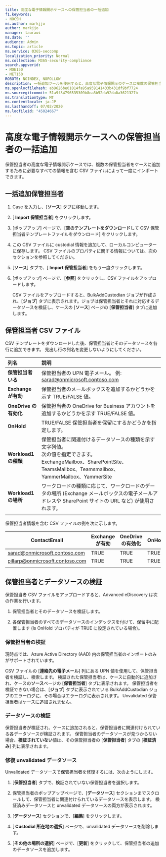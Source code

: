 ```yaml
---
title: 高度な電子情報開示ケースへの保管担当者の一括追加
f1.keywords:
- NOCSH
ms.author: markjjo
author: markjjo
manager: laurawi
ms.date: ''
audience: Admin
ms.topic: article
ms.service: O365-seccomp
localization_priority: Normal
ms.collection: M365-security-compliance
search.appverid:
- MOE150
- MET150
ROBOTS: NOINDEX, NOFOLLOW
description: 一括追加ツールを使用すると、高度な電子情報開示のケースに複数の保管担当者とそれに関連付けられたデータソースをすばやく追加できます。
ms.openlocfilehash: ab9626be01814fa95a959141433b431df9bf7724
ms.sourcegitcommit: 51a9f34796535309b8ca8b52da92da0a3621327b
ms.translationtype: MT
ms.contentlocale: ja-JP
ms.lasthandoff: 07/02/2020
ms.locfileid: "45024667"
---
```

# <a name="bulk-add-custodians-to-an-advanced-ediscovery-case"></a>高度な電子情報開示ケースへの保管担当者の一括追加

保管担当者の高度な電子情報開示ケースでは、複数の保管担当者をケースに追加するために必要なすべての情報を含む CSV ファイルによって一度にインポートできます。

## <a name="bulk-add-custodians"></a>一括追加保管担当者

1. Case を入力し、[**ソース**] タブに移動します。

2. [ **Import 保管担当者**] をクリックします。

3. [ポップアップ] ページで、[**空のテンプレートをダウンロード**して CSV 保管担当者テンプレートファイルをダウンロード] をクリックします。

4. この CSV ファイルに custodial 情報を追加して、ローカルコンピューターに保存します。 CSV ファイルのプロパティに関する情報については、次のセクションを参照してください。

5. [**ソース**] タブで、[ **Import 保管担当者**] をもう一度クリックします。

6. [ポップアップ] ページで、[**参照**] をクリックし、CSV ファイルをアップロードします。

   CSV ファイルをアップロードすると、BulkAddCustodian ジョブが作成され、[**ジョブ**] タブに表示されます。ジョブは保管担当者とそれに対応するデータソースを検証し、ケースの [**ソース**] ページの [**保管担当者**] タブに追加します。

## <a name="custodian-csv-file"></a>保管担当者 CSV ファイル

CSV テンプレートをダウンロードした後、保管担当者とそのデータソースを各行に追加できます。 見出し行の列名を変更しないようにしてください。

| 列名|説明|
|:------- |:------------------------------------------------------------|
|**保管担当者いる**     | 保管担当者の UPN 電子メール。 例: sarad@onmicrosoft.contoso.com           |
|**Exchange が有効** | 保管担当者のメールボックスを追加するかどうかを示す TRUE/FALSE 値。      |
|**OneDrive の有効化** | 保管担当者の OneDrive for Business アカウントを追加するかどうかを示す TRUE/FALSE 値。 |
|**OnHold**        | TRUE/FALSE 保管担当者を保留にするかどうかを指定します。       |
|**Workload1 の種類**         | 保管担当者に関連付けるデータソースの種類を示す文字列値。 <br />次の値を指定できます。 <br />ExchangeMailbox、SharePointSite、TeamsMailbox、Teamsmailbox、YammerMailbox、YammerSite |
|**Workload1 の場所**     | ワークロードの種類に応じて、ワークロードのデータの場所 (Exchange メールボックスの電子メールアドレスや SharePoint サイトの URL など) が使用されます。 |
|||

保管担当者情報を含む CSV ファイルの例を次に示します。  

| ContactEmail      | Exchange が有効 | OneDrive の有効化 | OnHold | Workload1 の種類 | Workload1 の場所             |
| ----------------- | ---------------- | ---------------- | --------- | -------------- | ------------------------------ |
|sarad@onmicrosoft.contoso.com | TRUE             | TRUE             | TRUE      | SharePointSite | https://contoso.sharepoint.com |
|pillarp@onmicrosoft.contoso.com | TRUE             | TRUE             | TRUE      | |  |
||||||

## <a name="custodian-and-data-source-validation"></a>保管担当者とデータソースの検証

保管担当者 CSV ファイルをアップロードすると、Advanced eDiscovery は次の作業を行います。

1. 保管担当者とそのデータソースを検証します。 

2. 各保管担当者のすべてのデータソースのインデックスを付けて、保留中に配置します (Is OnHold プロパティが TRUE に設定されている場合)。

### <a name="custodian-validation"></a>保管担当者の検証

現時点では、Azure Active Directory (AAD) 内の保管担当者のインポートのみがサポートされています。

CSV ファイルの [**連絡先の電子メール**] 列にある UPN 値を使用して、保管担当者を検証し、検索します。 検証された保管担当者は、ケースに自動的に追加され、ケースの**ソース**ページの [**保管担当者**] タブに表示されます。 保管担当者を検証できない場合は、[**ジョブ**] タブに表示されている BulkAddCustodian ジョブのエラーログに、その場合はエラーログに表示されます。 Unvalidated 保管担当者はケースに追加されません。

### <a name="data-source-validation"></a>データソースの検証

保管担当者が検証され、ケースに追加されると、保管担当者に関連付けられている各データソースが検証されます。 保管担当者のデータソースが見つからない場合、**検証されていない**値は、その保管担当者の [**保管担当者**] タブの [**検証済み**] 列に表示されます。

### <a name="remediating-unvalidated-data-sources"></a>修復 unvalidated データソース

Unvalidated データソースで保管担当者を修復するには、次のようにします。 

1. [**保管担当者**] タブで、検証されていない保管担当者を選択します。

2. 保管担当者のポップアップページで、[**データソース**] セクションまでスクロールして、保管担当者に関連付けられているデータソースを表示します。 検証済みデータソースと unvalidated データソースの両方が表示されます。

3. [**データソース**] セクションで、[**編集**] をクリックします。

4. [ **Custodial 所在地の選択**] ページで、unvalidated データソースを削除します。

5. [**その他の場所の選択**] ページで、[**更新**] をクリックして、保管担当者の追加のデータソースを追加します。
